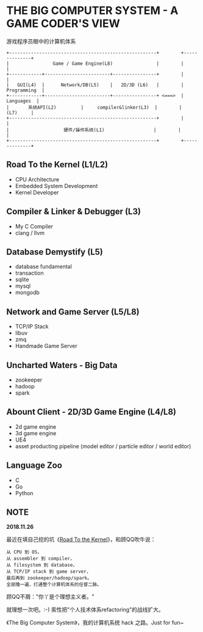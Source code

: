 # THE BIG COMPUTER SYSTEM - A GAME CODER'S VIEW

游戏程序员眼中的计算机体系

```
+------------------------------------------------------+        +--------------+
|                Game / Game Engine(L8)                |        |              |
+------------+------------------------+----------------+        |              |
|   GUI(L4)  |      Network/DB(L5)    |   2D/3D (L6)   |        | Programming  |
+------------+------------------------+----------------+ <===>  |   Languages  |
|       系统API(L2)         |     compiler&linker(L3)  |        |     (L7)     |
+------------------------------------------------------+        |              |
|                    硬件/操作系统(L1)                  |        |              |
+------------------------------------------------------+        +--------------+
```

## Road To the Kernel (L1/L2)

 * CPU Architecture
 * Embedded System Development
 * Kernel Developer

## Compiler & Linker & Debugger (L3)

 * My C Compiler
 * clang / llvm

## Database Demystify (L5)

 * database fundamental
 * transaction
 * sqlite
 * mysql
 * mongodb

## Network and Game Server (L5/L8)

 * TCP/IP Stack
 * libuv
 * zmq
 * Handmade Game Server

## Uncharted Waters - Big Data

 * zookeeper
 * hadoop
 * spark

## Abount Client - 2D/3D Game Engine (L4/L8)

 * 2d game engine
 * 3d game engine
 * UE4
 * asset producting pipeline (model editor / particle editor / world editor)

## Language Zoo 

 * C
 * Go
 * Python


## NOTE

**2018.11.26**

最近在填自己挖的坑《[Road To the Kernel][1]》，和顾QQ吹牛说：

```
从 CPU 到 OS，
从 assembler 到 compiler，
从 filesystem 到 database，
从 TCP/IP stack 到 game server，
最后再到 zookeeper/hadoop/spark。
全部撸一遍，打通整个计算机体系的任督二脉。
```

顾QQ不屑："你丫是个理想主义者。"

就理想一次吧。:-) 索性把"个人技术体系refactoring"的战线扩大。

《The Big Computer System》，我的计算机系统 hack 之路。Just for fun~


[1]:https://github.com/kasicass/blog/blob/master/minibook/road_to_the_kernel.md
